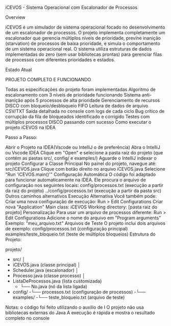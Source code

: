 iCEVOS - Sistema Operacional com Escalonador de Processos

Overview

iCEVOS é um simulador de sistema operacional focado no desenvolvimento de um escalonador de processos. O projeto implementa completamente um escalonador que gerencia múltiplos níveis de prioridade, previne inanição (starvation) de processos de baixa prioridade, e simula o comportamento de um sistema operacional real. O sistema utiliza estruturas de dados implementadas do zero (sem usar bibliotecas prontas) para gerenciar filas de processos com diferentes prioridades e estados.

Estado Atual

PROJETO COMPLETO E FUNCIONANDO

Todas as especificações do projeto foram implementadas
Algoritmo de escalonamento com 3 níveis de prioridade funcionando
Sistema anti-inanição após 5 processos de alta prioridade
Gerenciamento de recursos DISCO com bloqueio/desbloqueio FIFO
Leitura de dados de arquivo CSV/TXT
Saída detalhada no console com logs de cada ciclo
Bug crítico de corrupção da fila de bloqueados identificado e corrigido
Testes com múltiplos processos DISCO passando com sucesso
Como executar o projeto iCEVOS na IDEA

Passo a Passo:

Abrir o Projeto na IDEA(Vscode ou IntelliJ o de preferência)
Abra o IntelliJ ou Vscode IDEA
Clique em "Open" e selecione a pasta raiz do projeto (que contém as pastas src/, config/ e examples/)
Aguarde o IntelliJ indexar o projeto
Configurar a Classe Principal
No painel do projeto, navegue até: src/iCEVOS.java
Clique com botão direito no arquivo iCEVOS.java
Selecione "Run 'iCEVOS.main()'"
Configuração Automática O código foi adaptado para funcionar automaticamente na IDEA. Ele procura o arquivo de configuração nos seguintes locais:
config/processos.txt (execução a partir da raiz do projeto)
../config/processos.txt (execução a partir da pasta src)
Outros caminhos alternativos
Execução Alternativa Você também pode:
Criar uma nova configuração de execução:
Run > Edit Configurations
Criar nova "Application"
Main class: iCEVOS
Working directory: [pasta raiz do projeto]
Personalização
Para usar um arquivo de processos diferente:
Run > Edit Configurations
Adicione o nome do arquivo em "Program arguments"
Exemplo: "meu_arquivo.txt"
Arquivos de Teste
O projeto inclui dois arquivos de exemplo:
config/processos.txt (configuração principal)
examples/teste_bloqueio.txt (teste de múltiplos bloqueios)
Estrutura do Projeto:

projeto/ 
- src/ │ 
- iCEVOS.java (classe principal) │
- Scheduler.java (escalonador) │ 
- Processo.java (classe processo) │ 
- ListaDeProcessos.java (lista customizada) 
  - └── No.java (nó da lista ligada) 
- config/ 
 -└── processos.txt (configuração de processos) 
 -└── examples/
 -└── teste_bloqueio.txt (arquivo de teste)

Notas:
o código foi feito utilizando o auxilio de I
O projeto não usa bibliotecas externas do Java
A execução é rápida e mostra o resultado completo no console
